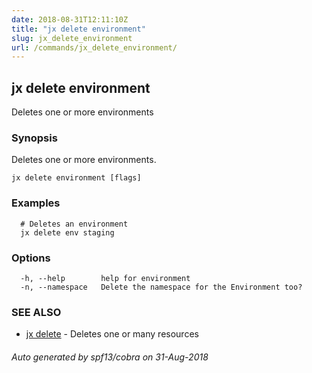 ```yaml
---
date: 2018-08-31T12:11:10Z
title: "jx delete environment"
slug: jx_delete_environment
url: /commands/jx_delete_environment/
---
```

## jx delete environment

Deletes one or more environments

### Synopsis

Deletes one or more environments.

```
jx delete environment [flags]
```

### Examples

```
  # Deletes an environment
  jx delete env staging
```

### Options

```
  -h, --help        help for environment
  -n, --namespace   Delete the namespace for the Environment too?
```

### SEE ALSO

* [jx delete](/commands/jx_delete/)	 - Deletes one or many resources

###### Auto generated by spf13/cobra on 31-Aug-2018
